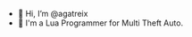 - 👋 Hi, I’m @agatreix
- 👾 I'm a Lua Programmer for Multi Theft Auto.

<!---
agatreix/agatreix is a ✨ special ✨ repository because its `README.md` (this file) appears on your GitHub profile.
You can click the Preview link to take a look at your changes.
--->
